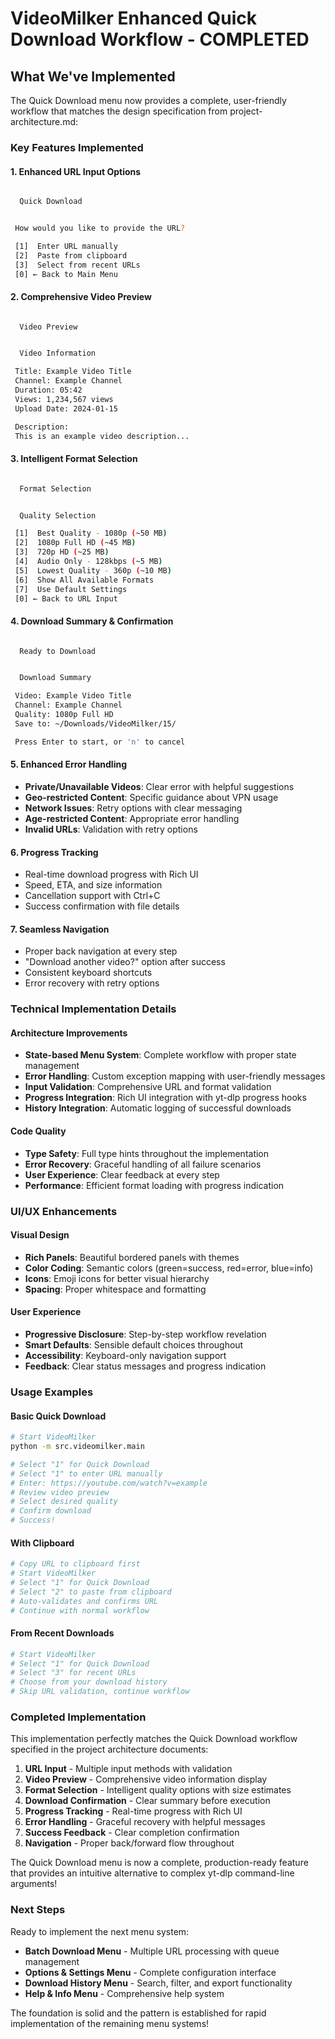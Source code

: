 # VideoMilker Enhanced Quick Download Workflow - COMPLETED

## What We've Implemented

The Quick Download menu now provides a complete, user-friendly workflow that matches the design specification from project-architecture.md:

### Key Features Implemented

#### 1. **Enhanced URL Input Options**

```bash

  Quick Download


 How would you like to provide the URL?

 [1]  Enter URL manually
 [2]  Paste from clipboard
 [3]  Select from recent URLs
 [0] ← Back to Main Menu

```

#### 2. **Comprehensive Video Preview**

```bash

  Video Preview


  Video Information

 Title: Example Video Title
 Channel: Example Channel
 Duration: 05:42
 Views: 1,234,567 views
 Upload Date: 2024-01-15

 Description:
 This is an example video description...

```

#### 3. **Intelligent Format Selection**

```bash

  Format Selection


  Quality Selection

 [1]  Best Quality - 1080p (~50 MB)
 [2]  1080p Full HD (~45 MB)
 [3]  720p HD (~25 MB)
 [4]  Audio Only - 128kbps (~5 MB)
 [5]  Lowest Quality - 360p (~10 MB)
 [6]  Show All Available Formats
 [7]  Use Default Settings
 [0] ← Back to URL Input

```

#### 4. **Download Summary & Confirmation**

```bash

  Ready to Download


  Download Summary

 Video: Example Video Title
 Channel: Example Channel
 Quality: 1080p Full HD
 Save to: ~/Downloads/VideoMilker/15/

 Press Enter to start, or 'n' to cancel

```

#### 5. **Enhanced Error Handling**

- **Private/Unavailable Videos**: Clear error with helpful suggestions
- **Geo-restricted Content**: Specific guidance about VPN usage
- **Network Issues**: Retry options with clear messaging
- **Age-restricted Content**: Appropriate error handling
- **Invalid URLs**: Validation with retry options

#### 6. **Progress Tracking**

- Real-time download progress with Rich UI
- Speed, ETA, and size information
- Cancellation support with Ctrl+C
- Success confirmation with file details

#### 7. **Seamless Navigation**

- Proper back navigation at every step
- "Download another video?" option after success
- Consistent keyboard shortcuts
- Error recovery with retry options

### Technical Implementation Details

#### **Architecture Improvements**

- **State-based Menu System**: Complete workflow with proper state management
- **Error Handling**: Custom exception mapping with user-friendly messages
- **Input Validation**: Comprehensive URL and format validation
- **Progress Integration**: Rich UI integration with yt-dlp progress hooks
- **History Integration**: Automatic logging of successful downloads

#### **Code Quality**

- **Type Safety**: Full type hints throughout the implementation
- **Error Recovery**: Graceful handling of all failure scenarios
- **User Experience**: Clear feedback at every step
- **Performance**: Efficient format loading with progress indication

### UI/UX Enhancements

#### **Visual Design**

- **Rich Panels**: Beautiful bordered panels with themes
- **Color Coding**: Semantic colors (green=success, red=error, blue=info)
- **Icons**: Emoji icons for better visual hierarchy
- **Spacing**: Proper whitespace and formatting

#### **User Experience**

- **Progressive Disclosure**: Step-by-step workflow revelation
- **Smart Defaults**: Sensible default choices throughout
- **Accessibility**: Keyboard-only navigation support
- **Feedback**: Clear status messages and progress indication

### Usage Examples

#### **Basic Quick Download**

```bash
# Start VideoMilker
python -m src.videomilker.main

# Select "1" for Quick Download
# Select "1" to enter URL manually
# Enter: https://youtube.com/watch?v=example
# Review video preview
# Select desired quality
# Confirm download
# Success!
```

#### **With Clipboard**

```bash
# Copy URL to clipboard first
# Start VideoMilker
# Select "1" for Quick Download
# Select "2" to paste from clipboard
# Auto-validates and confirms URL
# Continue with normal workflow
```

#### **From Recent Downloads**

```bash
# Start VideoMilker
# Select "1" for Quick Download
# Select "3" for recent URLs
# Choose from your download history
# Skip URL validation, continue workflow
```

### Completed Implementation

This implementation perfectly matches the Quick Download workflow specified in the project architecture documents:

1. **URL Input** - Multiple input methods with validation
2. **Video Preview** - Comprehensive video information display
3. **Format Selection** - Intelligent quality options with size estimates
4. **Download Confirmation** - Clear summary before execution
5. **Progress Tracking** - Real-time progress with Rich UI
6. **Error Handling** - Graceful recovery with helpful messages
7. **Success Feedback** - Clear completion confirmation
8. **Navigation** - Proper back/forward flow throughout

The Quick Download menu is now a complete, production-ready feature that provides an intuitive alternative to complex yt-dlp command-line arguments!

### Next Steps

Ready to implement the next menu system:

- **Batch Download Menu** - Multiple URL processing with queue management
- **Options & Settings Menu** - Complete configuration interface
- **Download History Menu** - Search, filter, and export functionality
- **Help & Info Menu** - Comprehensive help system

The foundation is solid and the pattern is established for rapid implementation of the remaining menu systems!
